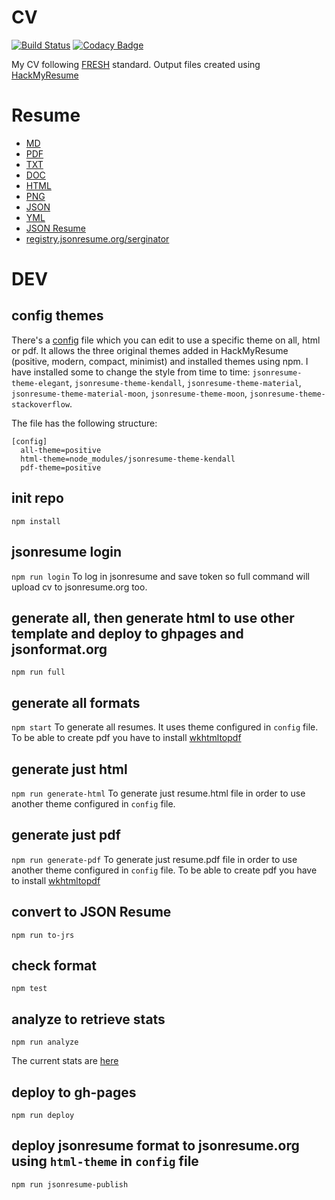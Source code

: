 CV
==

[![Build Status](https://travis-ci.org/serginator/cv.svg?branch=master)](https://travis-ci.org/serginator/cv) [![Codacy Badge](https://api.codacy.com/project/badge/Grade/bd00a22c375847c694805bdf59d96a17)](https://www.codacy.com/app/serginator/cv?utm_source=github.com&amp;utm_medium=referral&amp;utm_content=serginator/cv&amp;utm_campaign=Badge_Grade)

My CV following [FRESH](https://github.com/fresh-standard/FRESCA) standard.
Output files created using [HackMyResume](http://please.hackmyresume.com/)

# Resume

- [MD](out/resume.md)
- [PDF](out/resume.pdf)
- [TXT](out/resume.txt)
- [DOC](out/resume.doc)
- [HTML](http://serginator.github.io/cv)
- [PNG](out/resume.png)
- [JSON](out/resume.json)
- [YML](out/resume.yml)
- [JSON Resume](out/jsonresume/resume.json)
- [registry.jsonresume.org/serginator](https://registry.jsonresume.org/serginator)

# DEV

## config themes
There's a [config](config) file which you can edit to use a specific theme on all, html or pdf. It allows the three original themes
added in HackMyResume (positive, modern, compact, minimist) and installed themes using npm. I have installed some to
change the style from time to time:
`jsonresume-theme-elegant`, `jsonresume-theme-kendall`, `jsonresume-theme-material`, `jsonresume-theme-material-moon`,
`jsonresume-theme-moon`, `jsonresume-theme-stackoverflow`.

The file has the following structure:
```
[config]
  all-theme=positive
  html-theme=node_modules/jsonresume-theme-kendall
  pdf-theme=positive
```

## init repo
`npm install`

## jsonresume login
`npm run login`
To log in jsonresume and save token so full command will upload cv to jsonresume.org too.

## generate all, then generate html to use other template and deploy to ghpages and jsonformat.org
`npm run full`

## generate all formats
`npm start`
To generate all resumes. It uses theme configured in `config` file.
To be able to create pdf you have to install [wkhtmltopdf](http://wkhtmltopdf.org/)

## generate just html
`npm run generate-html`
To generate just resume.html file in order to use another theme configured in `config` file.

## generate just pdf
`npm run generate-pdf`
To generate just resume.pdf file in order to use another theme configured in `config` file.
To be able to create pdf you have to install [wkhtmltopdf](http://wkhtmltopdf.org/)

## convert to JSON Resume
`npm run to-jrs`

## check format
`npm test`

## analyze to retrieve stats
`npm run analyze`

The current stats are [here](resume-analyzed)

## deploy to gh-pages
`npm run deploy`

## deploy jsonresume format to jsonresume.org using `html-theme` in `config` file
`npm run jsonresume-publish`
